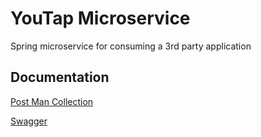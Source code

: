 # YouTap Microservice

Spring microservice for consuming a 3rd party application

## Documentation

[Post Man Collection](https://www.getpostman.com/collections/31b7eca5fc3d7d906da9)

[Swagger](http://localhost:8081/swagger-ui/index.html)


